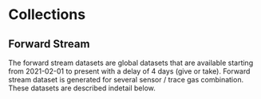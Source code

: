 # Collections

## Forward Stream

The forward stream datasets are global datasets that are available starting from 2021-02-01 to present with a delay of 4 days (give or take). Forward stream dataset is generated for several sensor / trace gas combination. These datasets are described indetail below. 
